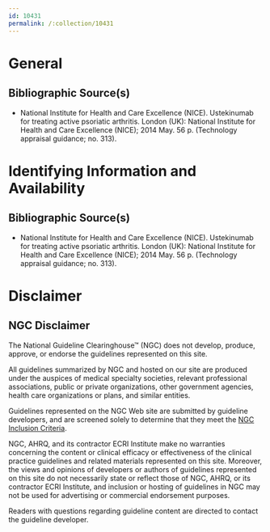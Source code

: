 ```yaml
---
id: 10431
permalink: /:collection/10431
---
```


# General

## Bibliographic Source(s)

- National Institute for Health and Care Excellence (NICE). Ustekinumab for treating active psoriatic arthritis. London (UK): National Institute for Health and Care Excellence (NICE); 2014 May. 56 p. (Technology appraisal guidance; no. 313).

# Identifying Information and Availability

## Bibliographic Source(s)

- National Institute for Health and Care Excellence (NICE). Ustekinumab for treating active psoriatic arthritis. London (UK): National Institute for Health and Care Excellence (NICE); 2014 May. 56 p. (Technology appraisal guidance; no. 313).

# Disclaimer

## NGC Disclaimer

The National Guideline Clearinghouse™ (NGC) does not develop, produce, approve, or endorse the guidelines represented on this site.

All guidelines summarized by NGC and hosted on our site are produced under the auspices of medical specialty societies, relevant professional associations, public or private organizations, other government agencies, health care organizations or plans, and similar entities.

Guidelines represented on the NGC Web site are submitted by guideline developers, and are screened solely to determine that they meet the [NGC Inclusion Criteria](/help-and-about/summaries/inclusion-criteria).

NGC, AHRQ, and its contractor ECRI Institute make no warranties concerning the content or clinical efficacy or effectiveness of the clinical practice guidelines and related materials represented on this site. Moreover, the views and opinions of developers or authors of guidelines represented on this site do not necessarily state or reflect those of NGC, AHRQ, or its contractor ECRI Institute, and inclusion or hosting of guidelines in NGC may not be used for advertising or commercial endorsement purposes.

Readers with questions regarding guideline content are directed to contact the guideline developer.

